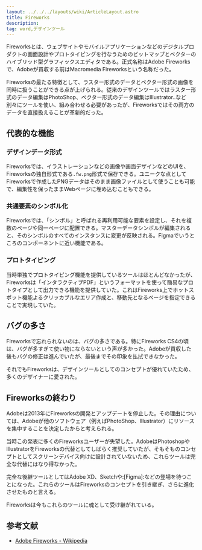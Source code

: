 ```yaml
---
layout: ../../../layouts/wiki/ArticleLayout.astro
title: Fireworks
description:
tag: word,デザインツール
---
```


Fireworksとは、ウェブサイトやモバイルアプリケーションなどのデジタルプロダクトの画面設計やプロトタイピングを行なうためのビットマップとベクターのハイブリッド型グラフィックスエディタである。正式名称はAdobe Fireworksで、Adobeが買収する前はMacromedia Fireworksという名称だった。

Fireworksの最たる特徴として、ラスター形式のデータとベクター形式の画像を同時に扱うことができる点が上げられる。従来のデザインツールではラスター形式のデータ編集はPhotoShop、ベクター形式のデータ編集はIllustrator..など別々にツールを使い、組み合わせる必要があったが、Fireworksではその両方のデータを直接扱えることが革新的だった。

## 代表的な機能

### デザインデータ形式
Fireworksでは、イラストレーションなどの画像や画面デザインなどのUIを、Fireworksの独自形式である`.fw.png`形式で保存できる。ユニークな点としてFireworksで作成したPNGデータはそのまま画像ファイルとして使うことも可能で、編集性を保ったままWebページに埋め込むこともできる。

### 共通要素のシンボル化
Fireworksでは、「シンボル」と呼ばれる再利用可能な要素を設定し、それを複数のページや同一ページに配置できる。マスターデータシンボルが編集されると、そのシンボルのすべてのインスタンスに変更が反映される。Figmaでいうところのコンポーネントに近い機能である。

### プロトタイピング

当時単独でプロトタイピング機能を提供しているツールはほとんどなかったが、Fireworksは「インタラクティブPDF」というフォーマットを使って簡易なプロトタイプとして出力できる機能を提供していた。これはFireworks上でホットスポット機能よるクリッカブルなエリア作成と、移動先となるページを指定できることで実現していた。

## バグの多さ

Fireworksで忘れられないのは、バグの多さである。特にFireworks CS4の頃は、バグが多すぎて使い物にならないという声が多かった。Adobeが買収した後もバグの修正は進んでいたが、最後までその印象を払拭できなかった。

それでもFireworksは、デザインツールとしてのコンセプトが優れていたため、多くのデザイナーに愛された。

## Fireworksの終わり

Adobeは2013年にFireworksの開発とアップデートを停止した。その理由については、Adobeが他のソフトウェア（例えばPhotoShop、Illustrator）にリソースを集中することを決定したからと考えられる。

当時この発表に多くのFireworksユーザーが失望した。AdobeはPhotoshopやIllustratorをFireworksの代替としてしばらく推奨していたが、そもそものコンセプトとしてスクリーンデバイス向けに設計されていないため、これらツールは完全な代替にはなり得なかった。

完全な後継ツールとしてはAdobe XD、Sketchや:[Figma]:などの登場を待つことになった。これらのツールはFireworksのコンセプトを引き継ぎ、さらに進化させたものと言える。

Fireworksは今もこれらのツールに魂として受け継がれている。


## 参考文献
- [Adobe Fireworks - Wikipedia](https://ja.wikipedia.org/wiki/Adobe_Fireworks)
